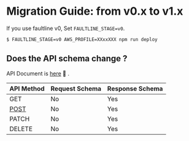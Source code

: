 # Migration Guide: from v0.x to v1.x

If you use faultline v0, Set `FAULTLINE_STAGE=v0`.

```sh
$ FAULTLINE_STAGE=v0 AWS_PROFILE=XXxxXXX npm run deploy
```

## Does the API schema change ?

API Document is [here](api.md) :book: .

| API Method | Request Schema | Response Schema |
| --- | --- | --- |
| GET | No | Yes |
| [POST](https://github.com/faultline/faultline/blob/master/docs/api.md#post-projectsprojecterrors) | No | Yes |
| PATCH | No | Yes |
| DELETE | No | Yes |
